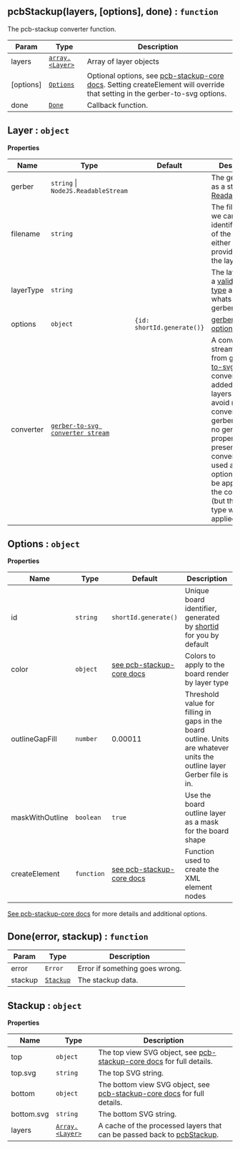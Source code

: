 <a name="pcbStackup"></a>

## pcbStackup(layers, [options], done) : `function`
The pcb-stackup converter function.

| Param     | Type                      | Description                                                                                                                      |
| ---       | ---                       | ---                                                                                                                              |
| layers    | [`array.<Layer>`](#Layer) | Array of layer objects                                                                                                           |
| [options] | [`Options`](#Options)     | Optional options, see [pcb-stackup-core docs][1]. Setting createElement will override that setting in the gerber-to-svg options. |
| done      | [`Done`](#Done)           | Callback function.                                                                                                               |

<a name="Layer"></a>

## Layer : `object`
**Properties**

| Name      | Type                                    | Default                    | Description                                                                                                                                                                                                                                                                             |
| ---       | ---                                     | ---                        | ---                                                                                                                                                                                                                                                                                     |
| gerber    | `string` &#124; `NodeJS.ReadableStream` |                            | The gerber data as a string or [ReadableStream][2]                                                                                                                                                                                                                                      |
| filename  | `string`                                |                            | The filename so we can try and identify the type of the layer. You either have to provide this or the layerType.                                                                                                                                                                        |
| layerType | `string`                                |                            | The layer type, a [valid layer type][3] as given by whats-that-gerber.                                                                                                                                                                                                                  |
| options   | `object`                                | `{id: shortId.generate()}` | [gerber-to-svg options][4]                                                                                                                                                                                                                                                              |
| converter | [`gerber-to-svg converter stream`][8]   |                            | A converter stream returned from [gerber-to-svg][4]. The converter is added in the layers cache to avoid re-converting gerbers. When no gerber property is present the converter is used and new options won't be applied to the conversion (but the layer type will still be applied). |

<a name="Options"></a>

## Options : `object`
**Properties**

| Name            | Type       | Default                        | Description                                                                                                             |
| ---             | ---        | ---                            | ---                                                                                                                     |
| id              | `string`   | `shortId.generate()`           | Unique board identifier, generated by [shortid][7] for you by default                                                   |
| color           | `object`   | [see pcb-stackup-core docs][1] | Colors to apply to the board render by layer type                                                                       |
| outlineGapFill  | `number`   | 0.00011                        | Threshold value for filling in gaps in the board outline. Units are whatever units the outline layer Gerber file is in. |
| maskWithOutline | `boolean`  | `true`                         | Use the board outline layer as a mask for the board shape                                                               |
| createElement   | `function` | [see pcb-stackup-core docs][1] | Function used to create the XML element nodes                                                                           |

[See pcb-stackup-core docs][1] for more details and additional options.

<a name="Done"></a>

## Done(error, stackup) : `function`

| Param   | Type                  | Description                    |
| ---     | ---                   | ---                            |
| error   | `Error`               | Error if something goes wrong. |
| stackup | [`Stackup`](#Stackup) | The stackup data.              |

<a name="Stackup"></a>

## Stackup : `object`
**Properties**

| Name       | Type                      | Description                                                                           |
| ---        | ---                       | ---                                                                                   |
| top        | `object`                  | The top view SVG object, see [pcb-stackup-core docs][5] for full details.             |
| top.svg    | `string`                  | The top SVG string.                                                                   |
| bottom     | `object`                  | The bottom view SVG object, see [pcb-stackup-core docs][6] for full details.          |
| bottom.svg | `string`                  | The bottom SVG string.                                                                |
| layers     | [`Array.<Layer>`](#Layer) | A cache of the processed layers that can be passed back to [pcbStackup](#pcbStackup). |

[1]: https://github.com/tracespace/pcb-stackup-core/blob/master/README.md#options
[2]: https://nodejs.org/api/stream.html#stream_readable_streams
[3]: https://github.com/tracespace/whats-that-gerber#layer-types-and-names
[4]: https://github.com/mcous/gerber-to-svg/blob/master/API.md#options
[5]: https://github.com/tracespace/pcb-stackup-core/blob/master/README.md#usage
[6]: https://github.com/tracespace/pcb-stackup-core/blob/master/README.md#usage
[7]: https://github.com/dylang/shortid
[8]: https://github.com/mcous/gerber-to-svg/blob/master/API.md#streaming-api
